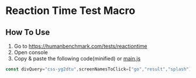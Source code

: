 # Reaction Time Test Macro

## How To Use
1. Go to https://humanbenchmark.com/tests/reactiontime
2. Open console
3. Copy & paste the following code(minified) or [main.js](main.js)

```js
const divQuery="css-yg2dtu",screenNamesToClick=["go","result","splash"],screenNamesToStop=["score"],macroLoopDelay=1,messages={started:"Macro: started",stopped:"Macro: stopped",aleady_started:"Error: Macro aleady started",not_running:"Error: Macro is not running",clicked:"Macro: clicked"},clickEvent=new MouseEvent("mousedown",{view:window,bubbles:!0,cancelable:!0}),div=document.querySelector(divQuery);function isScreenNameIsInList(e){for(const o of e)if(div.classList.contains("view-"+o))return!0;return!1}let macroIsRunning=!1;function macroMain(){isScreenNameIsInList(screenNamesToClick)&&(div.dispatchEvent(clickEvent),console.log(messages.clicked)),isScreenNameIsInList(screenNamesToStop)?macroStop():macroIsRunning&&setTimeout(macroMain,macroLoopDelay)}function macroStart(){macroIsRunning?console.log(messages.aleady_started):(macroIsRunning=!0,console.log(messages.started),macroMain())}function macroStop(){macroIsRunning?(macroIsRunning=!1,console.log(messages.stopped)):console.log(messages.not_running)}macroStart();
```
